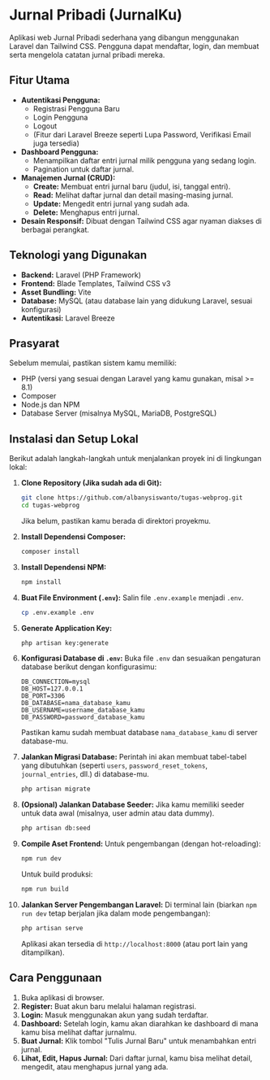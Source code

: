 # Jurnal Pribadi (JurnalKu)

Aplikasi web Jurnal Pribadi sederhana yang dibangun menggunakan Laravel dan Tailwind CSS. Pengguna dapat mendaftar, login, dan membuat serta mengelola catatan jurnal pribadi mereka.

## Fitur Utama

* **Autentikasi Pengguna:**
    * Registrasi Pengguna Baru
    * Login Pengguna
    * Logout
    * (Fitur dari Laravel Breeze seperti Lupa Password, Verifikasi Email juga tersedia)
* **Dashboard Pengguna:**
    * Menampilkan daftar entri jurnal milik pengguna yang sedang login.
    * Pagination untuk daftar jurnal.
* **Manajemen Jurnal (CRUD):**
    * **Create:** Membuat entri jurnal baru (judul, isi, tanggal entri).
    * **Read:** Melihat daftar jurnal dan detail masing-masing jurnal.
    * **Update:** Mengedit entri jurnal yang sudah ada.
    * **Delete:** Menghapus entri jurnal.
* **Desain Responsif:** Dibuat dengan Tailwind CSS agar nyaman diakses di berbagai perangkat.

## Teknologi yang Digunakan

* **Backend:** Laravel (PHP Framework)
* **Frontend:** Blade Templates, Tailwind CSS v3
* **Asset Bundling:** Vite
* **Database:** MySQL (atau database lain yang didukung Laravel, sesuai konfigurasi)
* **Autentikasi:** Laravel Breeze

## Prasyarat

Sebelum memulai, pastikan sistem kamu memiliki:

* PHP (versi yang sesuai dengan Laravel yang kamu gunakan, misal >= 8.1)
* Composer
* Node.js dan NPM
* Database Server (misalnya MySQL, MariaDB, PostgreSQL)

## Instalasi dan Setup Lokal

Berikut adalah langkah-langkah untuk menjalankan proyek ini di lingkungan lokal:

1.  **Clone Repository (Jika sudah ada di Git):**
    ```bash
    git clone https://github.com/albanysiswanto/tugas-webprog.git
    cd tugas-webprog
    ```
    Jika belum, pastikan kamu berada di direktori proyekmu.

2.  **Install Dependensi Composer:**
    ```bash
    composer install
    ```

3.  **Install Dependensi NPM:**
    ```bash
    npm install
    ```

4.  **Buat File Environment (`.env`):**
    Salin file `.env.example` menjadi `.env`.
    ```bash
    cp .env.example .env
    ```

5.  **Generate Application Key:**
    ```bash
    php artisan key:generate
    ```

6.  **Konfigurasi Database di `.env`:**
    Buka file `.env` dan sesuaikan pengaturan database berikut dengan konfigurasimu:
    ```env
    DB_CONNECTION=mysql
    DB_HOST=127.0.0.1
    DB_PORT=3306
    DB_DATABASE=nama_database_kamu
    DB_USERNAME=username_database_kamu
    DB_PASSWORD=password_database_kamu
    ```
    Pastikan kamu sudah membuat database `nama_database_kamu` di server database-mu.

7.  **Jalankan Migrasi Database:**
    Perintah ini akan membuat tabel-tabel yang dibutuhkan (seperti `users`, `password_reset_tokens`, `journal_entries`, dll.) di database-mu.
    ```bash
    php artisan migrate
    ```

8.  **(Opsional) Jalankan Database Seeder:**
    Jika kamu memiliki seeder untuk data awal (misalnya, user admin atau data dummy).
    ```bash
    php artisan db:seed
    ```

9.  **Compile Aset Frontend:**
    Untuk pengembangan (dengan hot-reloading):
    ```bash
    npm run dev
    ```
    Untuk build produksi:
    ```bash
    npm run build
    ```

10. **Jalankan Server Pengembangan Laravel:**
    Di terminal lain (biarkan `npm run dev` tetap berjalan jika dalam mode pengembangan):
    ```bash
    php artisan serve
    ```
    Aplikasi akan tersedia di `http://localhost:8000` (atau port lain yang ditampilkan).

## Cara Penggunaan

1.  Buka aplikasi di browser.
2.  **Register:** Buat akun baru melalui halaman registrasi.
3.  **Login:** Masuk menggunakan akun yang sudah terdaftar.
4.  **Dashboard:** Setelah login, kamu akan diarahkan ke dashboard di mana kamu bisa melihat daftar jurnalmu.
5.  **Buat Jurnal:** Klik tombol "Tulis Jurnal Baru" untuk menambahkan entri jurnal.
6.  **Lihat, Edit, Hapus Jurnal:** Dari daftar jurnal, kamu bisa melihat detail, mengedit, atau menghapus jurnal yang ada.
